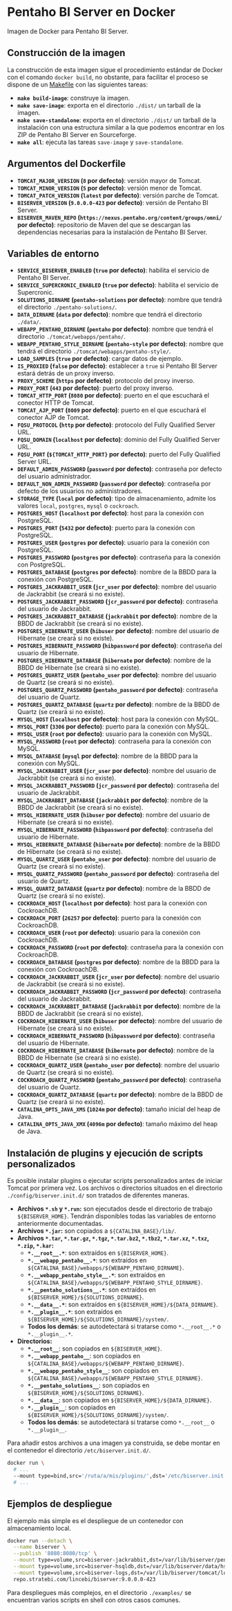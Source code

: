 # Pentaho BI Server en Docker

Imagen de Docker para Pentaho BI Server.

## Construcción de la imagen

La construcción de esta imagen sigue el procedimiento estándar de Docker con el comando `docker build`, no obstante, para facilitar el proceso se
dispone de un [Makefile](https://en.wikipedia.org/wiki/Makefile) con las siguientes tareas:

 * **`make build-image`**: construye la imagen.
 * **`make save-image`**: exporta en el directorio `./dist/` un tarball de la imagen.
 * **`make save-standalone`**: exporta en el directorio `./dist/` un tarball de la instalación con una estructura similar a la que podemos encontrar
   en los ZIP de Pentaho BI Server en Sourceforge.
 * **`make all`**: ejecuta las tareas `save-image` y `save-standalone`.

## Argumentos del Dockerfile

 * **`TOMCAT_MAJOR_VERSION` (`8` por defecto)**: versión mayor de Tomcat.
 * **`TOMCAT_MINOR_VERSION` (`5` por defecto)**: versión menor de Tomcat.
 * **`TOMCAT_PATCH_VERSION` (`latest` por defecto)**: versión parche de Tomcat.
 * **`BISERVER_VERSION` (`9.0.0.0-423` por defecto)**: versión de Pentaho BI Server.
 * **`BISERVER_MAVEN_REPO` (`https://nexus.pentaho.org/content/groups/omni/` por defecto)**: repositorio de Maven del que se descargan las
   dependencias necesarias para la instalación de Pentaho BI Server.

## Variables de entorno

 * **`SERVICE_BISERVER_ENABLED` (`true` por defecto)**: habilita el servicio de Pentaho BI Server.
 * **`SERVICE_SUPERCRONIC_ENABLED` (`true` por defecto)**: habilita el servicio de Supercronic.
 * **`SOLUTIONS_DIRNAME` (`pentaho-solutions` por defecto)**: nombre que tendrá el directorio `./pentaho-solutions/`.
 * **`DATA_DIRNAME` (`data` por defecto)**: nombre que tendrá el directorio `./data/`.
 * **`WEBAPP_PENTAHO_DIRNAME` (`pentaho` por defecto)**: nombre que tendrá el directorio `./tomcat/webapps/pentaho/`.
 * **`WEBAPP_PENTAHO_STYLE_DIRNAME` (`pentaho-style` por defecto)**: nombre que tendrá el directorio `./tomcat/webapps/pentaho-style/`.
 * **`LOAD_SAMPLES` (`true` por defecto)**: cargar datos de ejemplo.
 * **`IS_PROXIED` (`false` por defecto)**: establecer a `true` si Pentaho BI Server estará detrás de un proxy inverso.
 * **`PROXY_SCHEME` (`https` por defecto)**: protocolo del proxy inverso.
 * **`PROXY_PORT` (`443` por defecto)**: puerto del proxy inverso.
 * **`TOMCAT_HTTP_PORT` (`8080` por defecto)**: puerto en el que escuchará el conector HTTP de Tomcat.
 * **`TOMCAT_AJP_PORT` (`8009` por defecto)**: puerto en el que escuchará el conector AJP de Tomcat.
 * **`FQSU_PROTOCOL` (`http` por defecto)**: protocolo del Fully Qualified Server URL.
 * **`FQSU_DOMAIN` (`localhost` por defecto)**: dominio del Fully Qualified Server URL.
 * **`FQSU_PORT` (`${TOMCAT_HTTP_PORT}` por defecto)**: puerto del Fully Qualified Server URL.
 * **`DEFAULT_ADMIN_PASSWORD` (`password` por defecto)**: contraseña por defecto del usuario administrador.
 * **`DEFAULT_NON_ADMIN_PASSWORD` (`password` por defecto)**: contraseña por defecto de los usuarios no administradores.
 * **`STORAGE_TYPE` (`local` por defecto)**: tipo de almacenamiento, admite los valores `local`, `postgres`, `mysql` o `cockroach`.
 * **`POSTGRES_HOST` (`localhost` por defecto)**: host para la conexión con PostgreSQL.
 * **`POSTGRES_PORT` (`5432` por defecto)**: puerto para la conexión con PostgreSQL.
 * **`POSTGRES_USER` (`postgres` por defecto)**: usuario para la conexión con PostgreSQL.
 * **`POSTGRES_PASSWORD` (`postgres` por defecto)**: contraseña para la conexión con PostgreSQL.
 * **`POSTGRES_DATABASE` (`postgres` por defecto)**: nombre de la BBDD para la conexión con PostgreSQL.
 * **`POSTGRES_JACKRABBIT_USER` (`jcr_user` por defecto)**: nombre del usuario de Jackrabbit (se creará si no existe).
 * **`POSTGRES_JACKRABBIT_PASSWORD` (`jcr_password` por defecto)**: contraseña del usuario de Jackrabbit.
 * **`POSTGRES_JACKRABBIT_DATABASE` (`jackrabbit` por defecto)**: nombre de la BBDD de Jackrabbit (se creará si no existe).
 * **`POSTGRES_HIBERNATE_USER` (`hibuser` por defecto)**: nombre del usuario de Hibernate (se creará si no existe).
 * **`POSTGRES_HIBERNATE_PASSWORD` (`hibpassword` por defecto)**: contraseña del usuario de Hibernate.
 * **`POSTGRES_HIBERNATE_DATABASE` (`hibernate` por defecto)**: nombre de la BBDD de Hibernate (se creará si no existe).
 * **`POSTGRES_QUARTZ_USER` (`pentaho_user` por defecto)**: nombre del usuario de Quartz (se creará si no existe).
 * **`POSTGRES_QUARTZ_PASSWORD` (`pentaho_password` por defecto)**: contraseña del usuario de Quartz.
 * **`POSTGRES_QUARTZ_DATABASE` (`quartz` por defecto)**: nombre de la BBDD de Quartz (se creará si no existe).
 * **`MYSQL_HOST` (`localhost` por defecto)**: host para la conexión con MySQL.
 * **`MYSQL_PORT` (`3306` por defecto)**: puerto para la conexión con MySQL.
 * **`MYSQL_USER` (`root` por defecto)**: usuario para la conexión con MySQL.
 * **`MYSQL_PASSWORD` (`root` por defecto)**: contraseña para la conexión con MySQL.
 * **`MYSQL_DATABASE` (`mysql` por defecto)**: nombre de la BBDD para la conexión con MySQL.
 * **`MYSQL_JACKRABBIT_USER` (`jcr_user` por defecto)**: nombre del usuario de Jackrabbit (se creará si no existe).
 * **`MYSQL_JACKRABBIT_PASSWORD` (`jcr_password` por defecto)**: contraseña del usuario de Jackrabbit.
 * **`MYSQL_JACKRABBIT_DATABASE` (`jackrabbit` por defecto)**: nombre de la BBDD de Jackrabbit (se creará si no existe).
 * **`MYSQL_HIBERNATE_USER` (`hibuser` por defecto)**: nombre del usuario de Hibernate (se creará si no existe).
 * **`MYSQL_HIBERNATE_PASSWORD` (`hibpassword` por defecto)**: contraseña del usuario de Hibernate.
 * **`MYSQL_HIBERNATE_DATABASE` (`hibernate` por defecto)**: nombre de la BBDD de Hibernate (se creará si no existe).
 * **`MYSQL_QUARTZ_USER` (`pentaho_user` por defecto)**: nombre del usuario de Quartz (se creará si no existe).
 * **`MYSQL_QUARTZ_PASSWORD` (`pentaho_password` por defecto)**: contraseña del usuario de Quartz.
 * **`MYSQL_QUARTZ_DATABASE` (`quartz` por defecto)**: nombre de la BBDD de Quartz (se creará si no existe).
 * **`COCKROACH_HOST` (`localhost` por defecto)**: host para la conexión con CockroachDB.
 * **`COCKROACH_PORT` (`26257` por defecto)**: puerto para la conexión con CockroachDB.
 * **`COCKROACH_USER` (`root` por defecto)**: usuario para la conexión con CockroachDB.
 * **`COCKROACH_PASSWORD` (`root` por defecto)**: contraseña para la conexión con CockroachDB.
 * **`COCKROACH_DATABASE` (`postgres` por defecto)**: nombre de la BBDD para la conexión con CockroachDB.
 * **`COCKROACH_JACKRABBIT_USER` (`jcr_user` por defecto)**: nombre del usuario de Jackrabbit (se creará si no existe).
 * **`COCKROACH_JACKRABBIT_PASSWORD` (`jcr_password` por defecto)**: contraseña del usuario de Jackrabbit.
 * **`COCKROACH_JACKRABBIT_DATABASE` (`jackrabbit` por defecto)**: nombre de la BBDD de Jackrabbit (se creará si no existe).
 * **`COCKROACH_HIBERNATE_USER` (`hibuser` por defecto)**: nombre del usuario de Hibernate (se creará si no existe).
 * **`COCKROACH_HIBERNATE_PASSWORD` (`hibpassword` por defecto)**: contraseña del usuario de Hibernate.
 * **`COCKROACH_HIBERNATE_DATABASE` (`hibernate` por defecto)**: nombre de la BBDD de Hibernate (se creará si no existe).
 * **`COCKROACH_QUARTZ_USER` (`pentaho_user` por defecto)**: nombre del usuario de Quartz (se creará si no existe).
 * **`COCKROACH_QUARTZ_PASSWORD` (`pentaho_password` por defecto)**: contraseña del usuario de Quartz.
 * **`COCKROACH_QUARTZ_DATABASE` (`quartz` por defecto)**: nombre de la BBDD de Quartz (se creará si no existe).
 * **`CATALINA_OPTS_JAVA_XMS` (`1024m` por defecto)**: tamaño inicial del heap de Java.
 * **`CATALINA_OPTS_JAVA_XMX` (`4096m` por defecto)**: tamaño máximo del heap de Java.

## Instalación de plugins y ejecución de scripts personalizados

Es posible instalar plugins o ejecutar scripts personalizados antes de iniciar Tomcat por primera vez. Los archivos o directorios situados en el
directorio `./config/biserver.init.d/` son tratados de diferentes maneras.

 * **Archivos `*.sh` y `*.run`:** son ejecutados desde el directorio de trabajo `${BISERVER_HOME}`. Tendrán disponibles todas las variables de entorno
   anteriormente documentadas.
 * **Archivos `*.jar`:** son copiados a `${CATALINA_BASE}/lib/`.
 * **Archivos `*.tar`, `*.tar.gz`, `*.tgz`, `*.tar.bz2`, `*.tbz2`, `*.tar.xz`, `*.txz`, `*.zip`, `*.kar`:**
   * **`*.__root__.*`**: son extraídos en `${BISERVER_HOME}`.
   * **`*.__webapp_pentaho__.*`**: son extraídos en `${CATALINA_BASE}/webapps/${WEBAPP_PENTAHO_DIRNAME}`.
   * **`*.__webapp_pentaho_style__.*`**: son extraídos en `${CATALINA_BASE}/webapps/${WEBAPP_PENTAHO_STYLE_DIRNAME}`.
   * **`*.__pentaho_solutions__.*`**: son extraídos en `${BISERVER_HOME}/${SOLUTIONS_DIRNAME}`.
   * **`*.__data__.*`**: son extraídos en `${BISERVER_HOME}/${DATA_DIRNAME}`.
   * **`*.__plugin__.*`**: son extraídos en `${BISERVER_HOME}/${SOLUTIONS_DIRNAME}/system/`.
   * **Todos los demás**: se autodetectará si tratarse como `*.__root__.*` o `*.__plugin__.*`.
 * **Directorios:**
   * **`*.__root__`**: son copiados en `${BISERVER_HOME}`.
   * **`*.__webapp_pentaho__`**: son copiados en `${CATALINA_BASE}/webapps/${WEBAPP_PENTAHO_DIRNAME}`.
   * **`*.__webapp_pentaho_style__`**: son copiados en `${CATALINA_BASE}/webapps/${WEBAPP_PENTAHO_STYLE_DIRNAME}`.
   * **`*.__pentaho_solutions__`**: son copiados en `${BISERVER_HOME}/${SOLUTIONS_DIRNAME}`.
   * **`*.__data__`**: son copiados en `${BISERVER_HOME}/${DATA_DIRNAME}`.
   * **`*.__plugin__`**: son copiados en `${BISERVER_HOME}/${SOLUTIONS_DIRNAME}/system/`.
   * **Todos los demás**: se autodetectará si tratarse como `*.__root__` o `*.__plugin__`.

Para añadir estos archivos a una imagen ya construida, se debe montar en el contenedor el directorio `/etc/biserver.init.d/`.

```sh
docker run \
  # ...
  --mount type=bind,src='/ruta/a/mis/plugins/',dst='/etc/biserver.init.d/',ro \
  # ...
```

## Ejemplos de despliegue

El ejemplo más simple es el despliegue de un contenedor con almacenamiento local.

```sh
docker run --detach \
  --name biserver \
  --publish '8080:8080/tcp' \
  --mount type=volume,src=biserver-jackrabbit,dst=/var/lib/biserver/pentaho-solutions/system/jackrabbit/repository/ \
  --mount type=volume,src=biserver-hsqldb,dst=/var/lib/biserver/data/hsqldb/ \
  --mount type=volume,src=biserver-logs,dst=/var/lib/biserver/tomcat/logs/ \
  repo.stratebi.com/lincebi/biserver:9.0.0.0-423
```

Para despliegues más complejos, en el directorio `./examples/` se encuentran varios scripts en shell con otros casos comunes.
